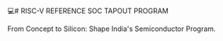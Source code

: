 💻# RISC-V REFERENCE SOC TAPOUT PROGRAM

From Concept to Silicon: Shape India's Semiconductor Program.

